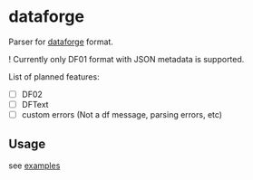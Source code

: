 # dataforge

Parser for [dataforge](https://github.com/SciProgCentre/dataforge-core) format.

! Currently only DF01 format with JSON metadata is supported.

List of planned features:
- [ ] DF02
- [ ] DFText
- [ ] custom errors (Not a df message, parsing errors, etc)

## Usage
see [examples](./examples/)
